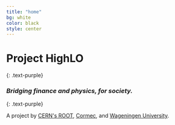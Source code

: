 ```yaml
---
title: "home"
bg: white
color: black
style: center
---
```


# Project HighLO
{: .text-purple}

### *Bridging finance and physics, for society.*
{: .text-purple}

A project by [CERN's ROOT](https://root.cern/), [Cormec](http://cormec.eu/), and [Wageningen University](https://www.wur.nl/en.htm).
